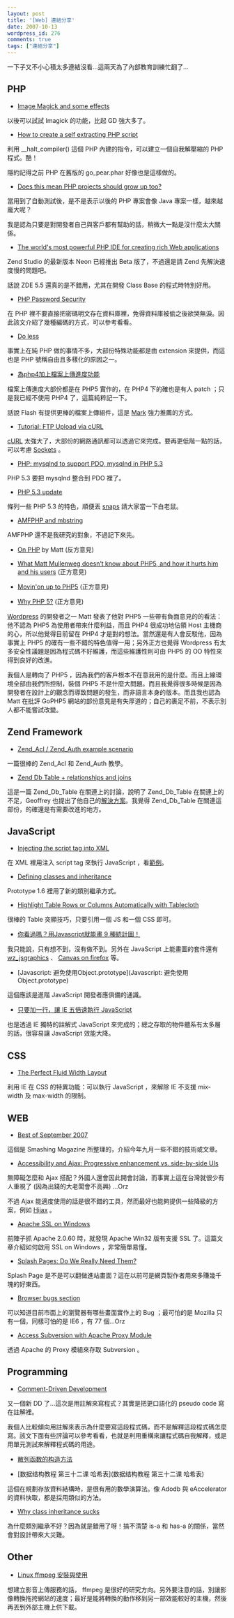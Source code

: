```yaml
---
layout: post
title: '[Web] 連結分享'
date: 2007-10-13
wordpress_id: 276
comments: true
tags: ["連結分享"]
---
```


一下子又不小心積太多連結沒看...這兩天為了內部教育訓練忙翻了...

<!--more-->

## PHP

* [Image Magick and some effects](http://blog.makemepulse.com/2007/10/09/image-magick-and-some-effects/)

以後可以試試 Imagick 的功能，比起 GD 強大多了。

* [How to create a self extracting PHP script](http://www.whenpenguinsattack.com/2007/10/09/how-to-create-a-self-extracting-php-script/)

利用 __halt_compiler() 這個 PHP 內建的指令，可以建立一個自我解壓縮的 PHP 程式。酷！

隱約記得之前 PHP 在舊版的 go_pear.phar 好像也是這樣做的。

* [Does this mean PHP projects should grow up too?](http://www.santosj.name/programming/php-related/php/does-this-mean-php-projects-should-grow-up-too/)

當用到了自動測試後，是不是表示以後的 PHP 專案會像 Java 專案一樣，越來越龐大呢？

我是認為只要是對開發者自己與客戶都有幫助的話，稍微大一點是沒什麼太大關係。

* [The world's most powerful PHP IDE for creating rich Web applications](http://www.zend.com/products/zend_studio/eclipse?hpb=studio-eclipse-beta-p1-2)

 Zend Studio 的最新版本 Neon 已經推出 Beta 版了，不過還是請 Zend 先解決速度慢的問題吧。

話說 ZDE 5.5 還真的是不錯用，尤其在開發 Class Base 的程式時特別好用。

* [PHP Password Security](http://www.bigroom.co.uk/blog/php-password-security)

在 PHP 裡不要直接把密碼明文存在資料庫裡，免得資料庫被偷之後欲哭無淚。因此該文介紹了幾種編碼的方式，可以參考看看。

* [Do less](http://www.sitepoint.com/blogs/2007/10/11/do-less/)

事實上在純 PHP 做的事情不多，大部份特殊功能都是由 extension 來提供，而這也是 PHP 號稱自由且多樣化的原因之一。

* [為php4加上檔案上傳進度功能](http://www.ithome.com.tw/plog/index.php?op=ViewArticle&amp;articleId=11058&amp;blogId=257)

檔案上傳進度大部份都是在 PHP5 實作的，在 PHP4 下的確也是有人 patch ；只是我已經不使用 PHP4 了，這篇純粹記一下。

話說 Flash 有提供更棒的檔案上傳組件，這是 [Mark](http://blog.markplace.net/) 強力推薦的方式。

* [Tutorial: FTP Upload via cURL](http://www.web-development-blog.com/archives/tutorial-ftp-upload-via-curl/)

[cURL](http://tw2.php.net/manual/en/ref.curl.php) 太強大了，大部份的網路通訊都可以透過它來完成。要再更低階一點的話，可以考慮 [Sockets](http://tw2.php.net/manual/en/ref.sockets.php) 。 

* [PHP: mysqlnd to support PDO, mysqlnd in PHP 5.3](http://blog.ulf-wendel.de/?p=166)

PHP 5.3 要把 mysqlnd 整合到 PDO 裡了。

* [PHP 5.3 update](http://schlueters.de/blog/archives/59-PHP-5.3-update.html)

條列一些 PHP 5.3 的特色，順便丟 [snaps](http://snaps.php.net/) 請大家當一下白老鼠。 

* [AMFPHP and mbstring](http://www.sephiroth.it/weblog/archives/2007/10/amfphp_and_mbstring.php)

AMFPHP 還不是我研究的對象，不過記下來先。

* [On PHP](http://photomatt.net/2007/07/13/on-php/) by Matt (反方意見)

* [What Matt Mullenweg doesn’t know about PHP5, and how it hurts him and his users](http://funkatron.com/index.php/site/comments/what-matt-mullenweg-doesnt-know-about-php5-and-how-it-hurts-him-and-his-use/) (正方意見)

* [Movin'on up to PHP5](http://realtech.burningbird.net/prp/movin-on-up-to-php5/) (正方意見)

* [Why PHP 5?](http://thresholdstate.com/threshold/4322/why-php-5) (正方意見)

[Wordpress](http://wordpress.com) 的開發者之一 Matt 發表了他對 PHP5 一些帶有負面意見的的看法：他不認為 PHP5 為使用者帶來什麼利益，而且 PHP4 很成功地佔領 Host 主機商的心，所以他覺得目前留在 PHP4 才是對的想法。當然還是有人會反駁他，因為事實上 PHP5 的確有一些不錯的特色值得一用；另外正方也覺得 Wordpress 有太多安全性議題是因為程式碼不好維護，而這些維護性則可由 PHP5 的 OO 特性來得到良好的改進。

我個人是轉向了 PHP5 ，因為我們的客戶根本不在意我用的是什麼。而且上線環境全部由我們所控制，裝個 PHP5 不是什麼大問題。而且我覺得很多時候是因為開發者在設計上的觀念而導致問題的發生，而非語言本身的版本。而且我也認為 Matt 在批評 GoPHP5 網站的部份意見是有失厚道的；自己的裹足不前，不表示別人都不能嘗試改變。 



## Zend Framework 

* [Zend_Acl / Zend_Auth example scenario](http://devzone.zend.com/node/view/id/1665)

一篇很棒的 Zend_Acl 和 Zend_Auth 教學。 

* [Zend Db Table + relationships and joins](http://www.nabble.com/Zend-Db-Table-%2B-relationships-and-joins-t4607625s16154.html#a13159837)

這是一篇 Zend_Db_Table 在關連上的討論，說明了 Zend_Db_Table 在關連上的不足，Geoffrey 也提出了他自己的[解決方案](http://fashion.hosmoz.net/post/2007/07/31/Zend_Db_Table-and-tables-relationships)。我覺得 Zend_Db_Table 在關連這部份，的確還是有需要改進的地方。



## JavaScript

* [Injecting the script tag into XML](http://www.thespanner.co.uk/2007/10/09/injecting-the-script-tag-into-xml/)

在 XML 裡用注入 script tag 來執行 JavaScript ，看[範例](http://www.businessinfo.co.uk/labs/xml_injection/inject.xml)。

* [Defining classes and inheritance](http://prototypejs.org/learn/class-inheritance)

Prototype 1.6 裡用了新的類別繼承方式。

* [Highlight Table Rows or Columns Automatically with Tablecloth](http://www.webappers.com/2007/10/10/highlight-table-rows-or-columns-automatically-with-tablecloth/)

很棒的 Table 突顯技巧，只要引用一個 JS 和一個 CSS 即可。

* [你看過嗎？用Javascript就能畫 9 種統計圖！](http://www.soft4fun.net/article.asp?id=323) 

我只能說，只有想不到，沒有做不到。另外在 JavaScript 上能畫圖的套件還有 [wz_jsgraphics](http://www.walterzorn.com/jsgraphics/jsgraphics_e.htm) 、 [Canvas on firefox](http://developer.mozilla.org/en/docs/Drawing_Graphics_with_Canvas) 等。

* [Javascript: 避免使用Object.prototype](Javascript: 避免使用Object.prototype)

這個應該是進階 JavaScript 開發者應俱備的通識。

* [只要加一行，讓 IE 五倍速執行 JavaScript](http://blog.bcse.info/5x-javascript-in-ie/)

也是透過 IE 獨特的註解式 JavaScript 來完成的；總之存取的物件體系有太多層的話，很容易讓 JavaScript 效能大降。 



## CSS

* [The Perfect Fluid Width Layout](http://css-tricks.com/the-perfect-fluid-width-layout/)

利用 IE 在 CSS 的特異功能：可以執行 JavaScript ，來解除 IE 不支援 mix-width 及 max-width 的限制。 



## WEB

* [Best of September 2007](http://www.smashingmagazine.com/2007/10/10/best-of-september-2007/)

這個是 Smashing Magazine 所整理的，介紹今年九月一些不錯的技術或文章。

* [Accessibility and Ajax: Progressive enhancement vs. side-by-side UIs](http://blogs.pathf.com/agileajax/2007/10/accessibility-a.html)

無障礙怎麼和 Ajax 搭配？外國人還會因此開會討論，而事實上這在台灣就很少有人重視了 (因為出錢的大老闆會不高興) ...Orz

不過 Ajax 能適度使用的話是很不錯的工具，然而最好也能夠提供一些降級的方案，例如 [Hijax](http://domscripting.com/blog/display/41) 。

* [Apache SSL on Windows](http://blog.roodo.com/thinkingmore/archives/4285587.html)

前陣子抓 Apache 2.0.60 時，就發現 Apache Win32 版有支援 SSL 了。這篇文章介紹如何啟用 SSL on Windows ，非常簡單易懂。

* [Splash Pages: Do We Really Need Them?](http://www.smashingmagazine.com/2007/10/11/splash-pages-do-we-really-need-them/)

Splash Page 是不是可以翻做進站畫面？這在以前可是網頁製作者用來多賺幾千塊的好東西。

* [Browser bugs section](http://www.gtalbot.org/BrowserBugsSection/)

可以知道目前市面上的瀏覽器有哪些畫面實作上的 Bug ；最可怕的是 Mozilla 只有一個，同樣可怕的是 IE6 ，有 77 個...Orz

* [Access Subversion with Apache Proxy Module](http://blog.urdada.net/2007/10/11/59/)

透過 Apache 的 Proxy 模組來存取 Subversion 。 



## Programming

* [Comment-Driven Development](http://www.sitepoint.com/blogs/2007/10/10/comment-driven-development/)

又一個新 DD 了...這次是用註解來寫程式？其實是把更口語化的 pseudo code 寫在註解裡。

我個人比較傾向用註解來表示為什麼要寫這段程式碼，而不是解釋這段程式碼怎麼寫。該文下面有些評論可以參考看看，也就是利用重構來讓程式碼自我解釋，或是用單元測試來解釋程式碼的用途。

* [散列函数的构造方法](http://student.zjzk.cn/course_ware/data_structure/web/chazhao/chazhao9.4.2.htm)

* [数据结构教程 第三十二课 哈希表](数据结构教程 第三十二课 哈希表)

這個在規劃存放資料結構時，是很有用的數學演算法。像 Adodb 與 eAccelerator 的資料快取，都是採用類似的方法。

* [Why class inheritance sucks](http://www.travisswicegood.com/index.php/2007/10/11/why_class_inheritance_sucks)

為什麼類別繼承不好？因為就是錯用了呀！搞不清楚 is-a 和 has-a 的關係，當然會對設計帶來大災難。 



## Other

* [Linux ffmpeg 安裝與使用](http://www.samsharehome.blogspot.com/2007/04/linux-ffmpeg.html)

想建立影音上傳服務的話， ffmpeg 是很好的研究方向。另外要注意的話，別讓影像轉換拖挎網站的速度；最好是能將轉換的動作移到另一部效能較好的主機，然後再丟到外部主機上供下載。 


